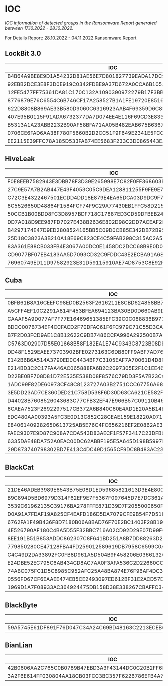 
# IOC

*IOC information of detected groups in the Ransomware Report generated between 17.10.2022 - 28.10.2022.*
 
For Details Report: 
[28.10.2022 - 04.11.2022 Ransomware Report ](https://threatmon.io/threatmon-ransomware-group-activity-report-28-10-2022-04-11-2022/)

## LockBit 3.0

| IOC |
| ------ |
| B4B64A9BE8E9D1A54232D81AE56E7D801827739EADA17DC92659B98D7189ACD2| 
| 92EBB2DCE3E8F3D0E919C0342FDBE9A37D672A0CCA6B105395745EBC783DE6E5| 
| 12FE5477FF75361DA81C170C132A1090390972279B17F3BB5FEF6A5CCC91326A | 
| 8776879E76C6554C6B746CF17A258527B1A1FE19720E8516CCABB50750F71830| 
| 622D8808B869AE33B580D9060C6316923AAB4F69359D6C8F80D041BB48F27B48| 
| 407E95B0115F91ADA6732377DA7D074EE4E116F69CD3E833A6AB958CC359B4D3| 
| B5313A1A23ABB2232B90AF58BFA71AA05B482EAB675B636764EE6A6AEC40617C| 
| 0706CE6FAD6AA38F780F5660B2D2CC51F9F649E2341E5FCC5943A549D0F816E6| 
| EE2115E39FFC78A185D533FAB74EE5683F233C3D0865443EA9FCADEAD1FC99EA| 




## HiveLeak

| IOC |
| ------ |
| F0E8EEB7582943E3DBB78F3D39E265998E7C82F0FF368603E09382B8F2AA0F80 | 
| 27C9E57A7B2AB447E43F4053C05C9DEA128811255F9FE9E7722EE26A834BFD38 | 
| C72C3E4322467501ECDD4DD18E879E4EA65DCA03D9DC9F7F0282E092AF553E0E |
| 8C5526650D48864F1584FCF74F9C29A77430EB1FFC58D215CB4D4E33C7B7C1F0 | 
| 50CCB1B00BDD8FC3D8957BDF718C17887ED3CD59DFBEB247193A33041CF6E03B | 
| DD7A018D9EE987FD7027E438B2636E802D98C2DD7ACEAF2EC6DB711FB08C6DAB | 
| B4297174E47D9ED2808524165BB5C09D0CB85E342DB72B955EDD4D5A0C490F9E | 
| 25D18C3823A3B210A18E69C823CE4C59FAB298C315AC2A5D891027921D1C6D7E | 
| 83A361E88CB033FB4E3067A00DC0E1458DC2DCC68B9E0D01F4EA16B50DB9EE11 | 
| CD9077BF07EB4183AA5D7093CD32C9FDDC43E2ECBA91A682D666B041C39A4CD2 | 
| 76960749ED11D97582923E31D59115910AE74D8753C8E92F918F604CA8A0D26D | 



## Cuba

| IOC |
| ------ |
|0BFB61B8A16CEEFC98ED0B2563F2616211E8CBD624858BB7942B03F6F6E0A7A6
|A5CFF4EF10C2291A814F453BFEA694123BA30BD0D660AB9DDEEF3F6B91F1F3F1
|CAAAF5A9D077AF7F77E16469651385EFC39C0C088836B971F591EAF39F385DD3
|BDCC007B734EF4CCFACD2F70DFAC61F6FC979C71C55D3CADF653CACBF1E55AB5
|B7F2D03FCD9AE1C8B12622C9DB7486CCFA996A292500B7A5A145DB5316C39877
|C5763D02907D55E01668B58F182EA1E74C9343C8723B08DB4539CF79FC82BC46
|DD48F1529EAEE73703902BFE0273163C6DB80FF9ABF7AD76DF424D46AAF20344
|E142B6B6A514A3790ED0C4434BF7C3105EAF7A70061D4D8FD020319AB4D77B66
|E214BD3C2C17FAA46AC065888FA6B2C2097305E2F1C1EE46CDBD180E254B7DFA
|D22BE0BF708D81D72E535E538D08F8576C79DD3F5A7B23CC93952D560C7E1C66
|1ADC99F82DE60973CF48C8123727A03B2751CCC67756A685F5A1C426B0BECBD1
|3E5DD23AD7CE360DED21C758D538F6D30D63CA621CE582F51BAED9EE5058FEE1
|D44028B7608526043683C77CFB32EF47E966B57C09110B46490CE738E2BE09B1
|6CAEA7523F2692297517CB372A6B840C60E4AD1E20A5B14B93C67C1C7D655C60
|EDC480AA00393A5FC3E0D13C852C28CEAE159E18220A0714504D9A628B10F03D
|E84061409282650613725AB5E76C4FC656216EF2E0862AE39C72427351936D54
|FAEC9307E9D87C908A7CDA543D83AECF1F57F3417C23DFB0B2FD195CEC1212CF
|6335DAE48DA752A0EAC00DC62ABBF195E5A645D198B5997F21C02397F7498F78
|29D873740798302BD7E413C4DC49D1565CF9DC8B483AC23F5544372150E052EB


## BlackCat

| IOC |
| ------ |
|21DE46ADEB3989E6543B75E08D1ED59685821613D3E4E8008C694D3BC7143CC2
|B9C894D5BD6979D314F62EF9E7F5367F097645D7E7DC361A7AC1BF6B39A5A72A
|3539C61962135C39176BA278FFFE871D39D7F2055000650F8B13BDCAD2D0D502
|D0A91A7FDAF19A825CF4EAFD186D5DA7079CFE9B54F7D51B850E6AF303725483
|6762FA1F49B436F8D7180B06A8BAD76F70E2BC1403F28B194A58EE96118F2462
|4E526790AF180C4BA5D55F32BBC716A02CD92D29E07D99F6B112BE6F77EDC291
|8EE191B51B853ADDC862307C8F641BD251A8B7DD88263D228453BB06882F2464
|779850280CE47128FBA4FD259012589619DB7958C6599C0AC2C29BE5F816DA16
|C4C49D2DA33892FC0FB8D961A5D504B9F458206E0366132C8A0D017D6E8767FF
|E24DBE52EC795C6AB434CD8AC7AA0F3AFA536C2D22660CC0A4885400E5A2CEEC
|74ABC075FC1D5C8985C952AFC25A48BA874E76F96AF4DC33414E84DB9E10B9EE
|0556FD67CF6EAAEE474EB5CE2493097ED612BF31E2ACD57D27CBC46D5451ED13
|1969D1A7F08933AC364924475DB158D38E338267CBAFFC34DF81064461FC2F75


## BlackByte

| IOC |
| ------ |
|59A5745E61DF891F76D047C34A24C69BD48163C2213ECEB6D7DF6D1AA9068A89

## BianLian

| IOC |
| ------ |
|42B0606AA2C765C0B0789B47EBD3A3F43144DC0C20B2FF6DB648AC5FEB0A37A3
|3A2F6E614FF030804AA18CB03FCC3BC357F6226786EFB4A734CBE2A3A1984B6F
